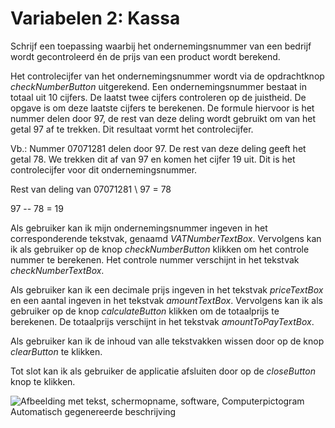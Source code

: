 # Variabelen 2: Kassa

Schrijf een toepassing waarbij het ondernemingsnummer van een bedrijf
wordt gecontroleerd én de prijs van een product wordt berekend.

Het controlecijfer van het ondernemingsnummer wordt via de opdrachtknop
*checkNumberButton* uitgerekend. Een ondernemingsnummer bestaat in
totaal uit 10 cijfers. De laatst twee cijfers controleren op de
juistheid. De opgave is om deze laatste cijfers te berekenen. De formule
hiervoor is het nummer delen door 97, de rest van deze deling wordt
gebruikt om van het getal 97 af te trekken. Dit resultaat vormt het
controlecijfer.

Vb.: Nummer 07071281 delen door 97. De rest van deze deling geeft het
getal 78. We trekken dit af van 97 en komen het cijfer 19 uit. Dit is
het controlecijfer voor dit ondernemingsnummer.

Rest van deling van 07071281 \\ 97 = 78

97 -- 78 = 19

Als gebruiker kan ik mijn ondernemingsnummer ingeven in het
corresponderende tekstvak, genaamd *VATNumberTextBox*. Vervolgens kan ik
als gebruiker op de knop *checkNumberButton* klikken om het controle
nummer te berekenen. Het controle nummer verschijnt in het tekstvak
*checkNumberTextBox*.

Als gebruiker kan ik een decimale prijs ingeven in het tekstvak
*priceTextBox* en een aantal ingeven in het tekstvak *amountTextBox*.
Vervolgens kan ik als gebruiker op de knop *calculateButton* klikken om
de totaalprijs te berekenen. De totaalprijs verschijnt in het tekstvak
*amountToPayTextBox*.

Als gebruiker kan ik de inhoud van alle tekstvakken wissen door op de
knop *clearButton* te klikken.

Tot slot kan ik als gebruiker de applicatie afsluiten door op de
*closeButton* knop te klikken.

![Afbeelding met tekst, schermopname, software, Computerpictogram
Automatisch gegenereerde
beschrijving](./media/image1.png)
